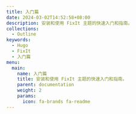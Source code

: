 ```yaml
---
title: 入门篇
date: 2024-03-02T14:52:58+08:00
description: 安装和使用 FixIt 主题的快速入门和指南。
collections:
  - Outline
keywords:
  - Hugo
  - FixIt
  - 入门篇
menu:
  main:
    name: 入门篇
    title: 安装和使用 FixIt 主题的快速入门和指南。
    parent: documentation
    weight: 2
    params:
      icon: fa-brands fa-readme
---
```

